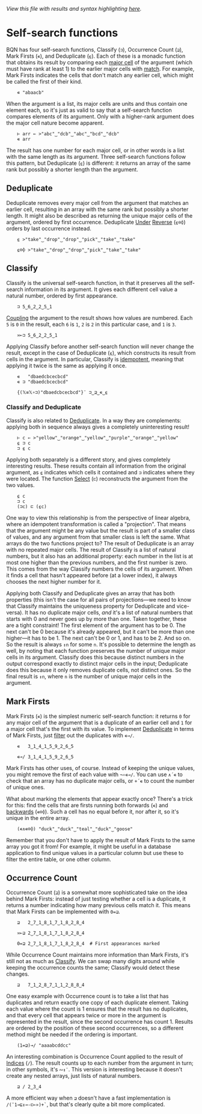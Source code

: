 *View this file with results and syntax highlighting [here](https://brian-ed.github.io/rayed-bqn/doc/selfcmp.html).*

# Self-search functions

<!--GEN
d ← 48‿22

rc ← At "class=code|stroke-width=1.5|rx=12"
Ge ← "g"⊸At⊸Enc
g  ← "font-family=BQN,monospace|font-size=18px|text-anchor=middle"
hg ← "class=purple|stroke-width=0|opacity=0.5"
cg ← "font-size=24px"
lg ← "stroke-width=0.5|stroke=currentColor|fill=none"

xl ← ≠ xc ← ⊐ xt ← '''(Highlight∾∾⊣)¨"mississippi"
xn ← ≠ xu ← xt /˜ xf ← 0= xo ← ⊒ xt

Text ← ("text" Attr "dy"‿"0.32em"∾(Pos d⊸×))⊸Enc
Path ← "path" Elt "d"⋈·∾⊣∾¨·FmtNums(d⊏˜∊⟜" Vv")⊸×
Rp ← Pos⊸∾⟜("width"‿"height"≍˘FmtNum)○(d⊸×)

tx ← ↕xl ⋄ y ← » yd ← +`0.6+1.2‿1‿xn‿1.8‿1.8
dim ← ⟨1.5+xl,¯1⊑yd⟩ ⋄ sh ← ¯1.6‿¯1.1
tp ← (⥊tx≍¨⎉1((¯1↓y)+0‿0‿1‿0×⌜xc))∾(↕≠xu)≍¨¯1⊑y
hp ← 0.2‿¯0.7(+⟜(1‿0×sh)≍¯2⊸×⊸+)1‿0×dim
Pp ← "M VL M H" Path {⟨𝕩,⊑y,0.3+3⊑y,𝕨,0.5-˜4⊑y,𝕩,𝕨+2⊑y,xl-0.6⟩}

defs ← "defs" Enc ("mask"At"id=m") Enc ⟨
  "rect" Elt "fill"‿"white" ∾ sh Rp dim
  "fill=black" Ge ("rect" Elt (- Rp 2×⊢)⟜(7‿10÷d))¨ 0‿0.1⊸+¨⌾(xl⊸↑)tp
⟩

((∾˜d)×((-∾+˜)0.8‿0.4)+sh∾dim) SVG defs ∾ g Ge ⟨
  "rect" Elt rc ∾ sh Rp dim
  hg Ge ("rect" Elt ·Rp˝ {𝕩⊸+⌾(1⊑⊏)hp})¨ 1‿3⊏y
  (lg∾"|mask=url(#m)") Ge (↕≠xu) Pp¨ xf / tx
  tp Text¨ xu ∾˜ ⥊ xt ∾ Highlight∘•Repr¨ >xc‿xo‿xf
  cg Ge (¯0.05+¯1≍¨(2÷˜xn-1)⊸+⌾(2⊸⊑)y) Text⟜Highlight¨ "𝕩"<⊸∾⥊¨"⊐⊒∊⍷"
⟩
-->

BQN has four self-search functions, Classify (`⊐`), Occurrence Count (`⊒`), Mark Firsts (`∊`), and Deduplicate (`⍷`). Each of these is a monadic function that obtains its result by comparing each [major cell](array.md#cells) of the argument (which must have rank at least 1) to the earlier major cells with [match](match.md). For example, Mark Firsts indicates the cells that don't match any earlier cell, which might be called the first of their kind.

        ∊ "abaacb"

When the argument is a list, its major cells are units and thus contain one element each, so it's just as valid to say that a self-search function compares elements of its argument. Only with a higher-rank argument does the major cell nature become apparent.

        ⊢ arr ← >"abc"‿"dcb"‿"abc"‿"bcd"‿"dcb"
        ∊ arr

The result has one number for each major cell, or in other words is a list with the same length as its argument. Three self-search functions follow this pattern, but Deduplicate (`⍷`) is different: it returns an array of the same rank but possibly a shorter length than the argument.

## Deduplicate

Deduplicate removes every major cell from the argument that matches an earlier cell, resulting in an array with the same rank but possibly a shorter length. It might also be described as returning the unique major cells of the argument, ordered by first occurrence. Deduplicate [Under](under.md) [Reverse](reverse.md) (`⍷⌾⌽`) orders by last occurrence instead.

        ⍷ >"take"‿"drop"‿"drop"‿"pick"‿"take"‿"take"

        ⍷⌾⌽ >"take"‿"drop"‿"drop"‿"pick"‿"take"‿"take"

## Classify

Classify is the universal self-search function, in that it preserves all the self-search information in its argument. It gives each different cell value a natural number, ordered by first appearance.

        ⊐ 5‿6‿2‿2‿5‿1

[Coupling](couple.md) the argument to the result shows how values are numbered. Each `5` is `0` in the result, each `6` is `1`, `2` is `2` in this particular case, and `1` is `3`.

        ≍⟜⊐ 5‿6‿2‿2‿5‿1

Applying Classify before another self-search function will never change the result, except in the case of Deduplicate (`⍷`), which constructs its result from cells in the argument. In particular, Classify is [idempotent](https://en.wikipedia.org/wiki/Idempotent), meaning that applying it twice is the same as applying it once.

        ∊   "dbaedcbcecbcd"
        ∊ ⊐ "dbaedcbcecbcd"

        {(𝕏≡𝕏∘⊐)"dbaedcbcecbcd"}¨ ⊐‿⊒‿∊‿⍷

### Classify and Deduplicate

Classify is also related to [Deduplicate](#deduplicate). In a way they are complements: applying both in sequence always gives a completely uninteresting result!

        ⊢ c ← >"yellow"‿"orange"‿"yellow"‿"purple"‿"orange"‿"yellow"
        ⍷ ⊐ c
        ⊐ ⍷ c

Applying both separately is a different story, and gives completely interesting results. These results contain all information from the original argument, as `⍷` indicates which cells it contained and `⊐` indicates where they were located. The function [Select](select.md) (`⊏`) reconstructs the argument from the two values.

        ⍷ c
        ⊐ c
        (⊐c) ⊏ (⍷c)

One way to view this relationship is from the perspective of linear algebra, where an idempotent transformation is called a "projection". That means that the argument might be any value but the result is part of a smaller class of values, and any argument from that smaller class is left the same. What arrays do the two functions project to? The result of Deduplicate is an array with no repeated major cells. The result of Classify is a list of natural numbers, but it also has an additional property: each number in the list is at most one higher than the previous numbers, and the first number is zero. This comes from the way Classify numbers the cells of its argument. When it finds a cell that hasn't appeared before (at a lower index), it always chooses the next higher number for it.

Applying both Classify and Deduplicate gives an array that has both properties (this isn't the case for all pairs of projections—we need to know that Classify maintains the uniqueness property for Deduplicate and vice-versa). It has no duplicate major cells, *and* it's a list of natural numbers that starts with 0 and never goes up by more than one. Taken together, these are a tight constraint! The first element of the argument has to be 0. The next can't be 0 because it's already appeared, but it can't be more than one higher—it has to be 1. The next can't be 0 or 1, and has to be 2. And so on. So the result is always `↕n` for some `n`. It's possible to determine the length as well, by noting that each function preserves the number of unique major cells in its argument. Classify does this because distinct numbers in the output correspond exactly to distinct major cells in the input; Deduplicate does this because it only removes duplicate cells, not distinct ones. So the final result is `↕n`, where `n` is the number of unique major cells in the argument.

## Mark Firsts

Mark Firsts (`∊`) is the simplest numeric self-search function: it returns `0` for any major cell of the argument that is a duplicate of an earlier cell and `1` for a major cell that's the first with its value. To implement [Deduplicate](#deduplicate) in terms of Mark Firsts, just [filter](replicate.md) out the duplicates with `∊⊸/`.

        ∊   3‿1‿4‿1‿5‿9‿2‿6‿5

        ∊⊸/ 3‿1‿4‿1‿5‿9‿2‿6‿5

Mark Firsts has other uses, of course. Instead of keeping the unique values, you might remove the first of each value with `¬∘∊⊸/`. You can use `∧´∊` to check that an array has no duplicate major cells, or `+´∊` to count the number of unique ones.

What about marking the elements that appear exactly once? There's a trick for this: find the cells that are firsts running both forwards (`∊`) and [backwards](reverse.md) (`∊⌾⌽`). Such a cell has no equal before it, nor after it, so it's unique in the entire array.

        (∊∧∊⌾⌽) "duck"‿"duck"‿"teal"‿"duck"‿"goose"

Remember that you don't have to apply the result of Mark Firsts to the same array you got it from! For example, it might be useful in a database application to find unique values in a particular column but use these to filter the entire table, or one other column.

## Occurrence Count

Occurrence Count (`⊒`) is a somewhat more sophisticated take on the idea behind Mark Firsts: instead of just testing whether a cell is a duplicate, it returns a number indicating how many previous cells match it. This means that Mark Firsts can be implemented with `0=⊒`.

        ⊒   2‿7‿1‿8‿1‿7‿1‿8‿2‿8‿4

        ≍⟜⊒ 2‿7‿1‿8‿1‿7‿1‿8‿2‿8‿4

        0=⊒ 2‿7‿1‿8‿1‿7‿1‿8‿2‿8‿4  # First appearances marked

While Occurrence Count maintains more information than Mark Firsts, it's still not as much as [Classify](#classify). We can swap many digits around while keeping the occurrence counts the same; Classify would detect these changes.

        ⊒   7‿1‿2‿8‿7‿1‿1‿2‿8‿8‿4

One easy example with Occurrence count is to take a list that has duplicates and return exactly one copy of each duplicate element. Taking each value where the count is 1 ensures that the result has no duplicates, and that every cell that appears twice or more in the argument is represented in the result, since the second occurrence has count 1. Results are ordered by the position of these second occurrences, so a different method might be needed if the ordering is important.

        (1=⊒)⊸/ "aaaabcddcc"

An interesting combination is Occurrence Count applied to the result of [Indices](replicate.md#indices) (`/`). The result counts up to each number from the argument in turn; in other symbols, it's `∾↕¨`. This version is interesting because it doesn't create any nested arrays, just lists of natural numbers.

        ⊒ / 2‿3‿4

A more efficient way when `⊒` doesn't have a fast implementation is `` /(¯1⊸⊑↕⊸-⊏⟜»)+` ``, but that's clearly quite a bit more complicated.
